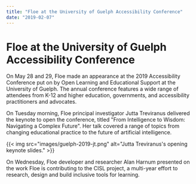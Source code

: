 ```yaml
---
title: "Floe at the University of Guelph Accessibility Conference"
date: "2019-02-07"
---
```


# Floe at the University of Guelph Accessibility Conference


On May 28 and 29, Floe made an appearance at the 2019 Accessibility Conference put on by Open Learning and Educational Support at the University of Guelph. The annual conference features a wide range of attendees from K-12 and higher education, governments, and accessibility practitioners and advocates.

On Tuesday morning, Floe principal investigator Jutta Treviranus delivered the keynote to open the conference, titled "From Intelligence to Wisdom: Navigating a Complex Future". Her talk covered a range of topics from changing educational practice to the future of artificial intelligence.



{{< img src="images/guelph-2019-jt.png" alt="Jutta Treviranus's opening keynote slides." >}}


On Wednesday, Floe developer and researcher Alan Harnum presented on the work Floe is contributing to the CISL project, a multi-year effort to research, design and build inclusive tools for learning.